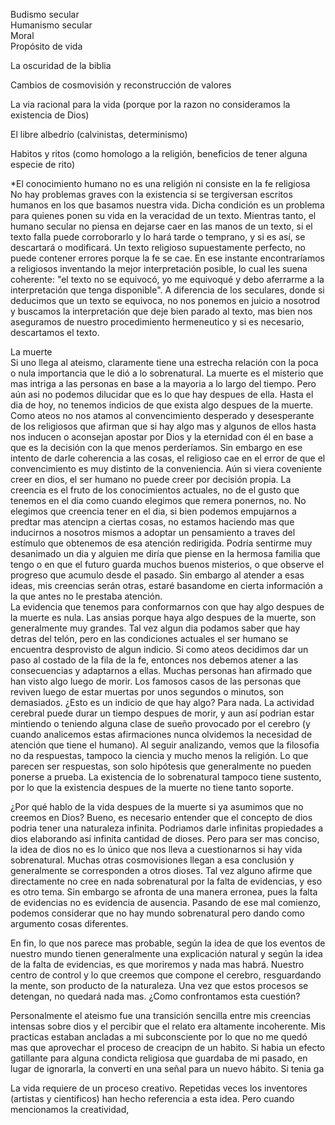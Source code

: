 Budismo secular  
Humanismo secular  
Moral  
Propósito de vida  
  
  
La oscuridad de la biblia  
  
Cambios de cosmovisión y reconstrucción de valores  
  
La via racional para la vida (porque por la razon no consideramos la existencia de Dios)  
  
El libre albedrío (calvinistas, determinismo)  
  
  
Habitos y ritos (como homologo a la religión, beneficios de tener alguna especie de rito)  
  
  
  
  
*El conocimiento humano no es una religión ni consiste en la fe religiosa  
No hay problemas graves con la existencia si se tergiversan escritos humanos en los que basamos nuestra vida. Dicha condición es un problema para quienes ponen su vida en la veracidad de un texto. Mientras tanto, el humano secular no piensa en dejarse caer en las manos de un texto, si el texto falla puede corroborarlo y lo hará tarde o temprano, y si es así, se descartará o modificará. Un texto religioso supuestamente perfecto, no puede contener errores porque la fe se cae. En ese instante encontraríamos a religiosos inventando la mejor interpretación posible, lo cual les suena coherente: "el texto no se equivocó, yo me equivoqué y debo aferrarme a la interpretación que tenga disponible". A diferencia de los seculares, donde si deducimos que un texto se equivoca, no nos ponemos en juicio a nosotrod y buscamos la interpretación que deje bien parado al texto, mas bien nos aseguramos de nuestro procedimiento hermeneutico y si es necesario, descartamos el texto.  
  
  
  
  
La muerte  
Si uno llega al ateismo, claramente tiene una estrecha relación con la poca o nula importancia que le dió a lo sobrenatural. La muerte es el misterio que mas intriga a las personas en base a la mayoria a lo largo del tiempo. Pero aún asi no podemos dilucidar que es lo que hay despues de ella. Hasta el dia de hoy, no tenemos indicios de que exista algo despues de la muerte. Como ateos no nos atamos al convencimiento desperado y desesperante de los religiosos que afirman que si hay algo mas y algunos de ellos hasta nos inducen o aconsejan apostar por Dios y la eternidad con él en base a que es la decisión con la que menos perderíamos. Sin embargo en ese intento de darle coherencia a las cosas, el religioso cae en el error de que el convencimiento es muy distinto de la conveniencia. Aún si viera coveniente creer en dios, el ser humano no puede creer por decisión propia. La creencia es el fruto de los conocimientos actuales, no de el gusto que tenemos en el dia como cuando elegimos que remera ponernos, no. No elegimos que creencia tener en el dia, si bien podemos empujarnos a predtar mas atencipn a ciertas cosas, no estamos haciendo mas que inducirnos a nosotros mismos a adoptar un pensamiento a traves del estímulo que obtenemos de esa atención redirigida. Podría sentirme muy desanimado un dia y alguien me diría que piense en la hermosa familia que tengo o en que el futuro guarda muchos buenos misterios, o que observe el progreso que acumulo desde el pasado. Sin embargo al atender a esas ideas, mis creencias serán otras, estaré basandome en cierta información a la que antes no le prestaba atención.  
La evidencia que tenemos para conformarnos con que hay algo despues de la muerte es nula. Las ansias porque haya algo despues de la muerte, son generalmente muy grandes. Tal vez algun dia podamos saber que hay detras del telón, pero en las condiciones actuales el ser humano se encuentra desprovisto de algun indicio. Si como ateos decidimos dar un paso al costado de la fila de la fe, entonces nos debemos atener a las consecuencias y adaptarnos a ellas. Muchas personas han afirmado que han visto algo luego de morir. Los famosos casos de las personas que reviven luego de estar muertas por unos segundos o minutos, son demasiados. ¿Esto es un indicio de que hay algo? Para nada. La actividad cerebral puede durar un tiempo despues de morir, y aun así podrian estar mintiendo o teniendo alguna clase de sueño provocado por el cerebro (y cuando analicemos estas afirmaciones nunca olvidemos la necesidad de atención que tiene el humano). Al seguir analizando, vemos que la filosofia no da respuestas, tampoco la ciencia y mucho menos la religión. Lo que parecen ser respuestas, son solo hipótesis que generalmente no pueden ponerse a prueba. La existencia de lo sobrenatural tampoco tiene sustento, por lo que la existencia despues de la muerte no tiene tanto soporte.  
  
¿Por qué hablo de la vida despues de la muerte si ya asumimos que no creemos en Dios? Bueno, es necesario entender que el concepto de dios podria tener una naturaleza infinita. Podriamos darle infinitas propiedades a dios elaborando asi infinita cantidad de dioses. Pero para ser mas conciso, la idea de dios no es lo único que nos lleva a cuestionarnos si hay vida sobrenatural. Muchas otras cosmovisiones llegan a esa conclusión y generalmente se corresponden a otros dioses. Tal vez alguno afirme que directamente no cree en nada sobrenatural por la falta de evidencias, y eso es otro tema. Sin embargo se afronta de una manera erronea, pues la falta de evidencias no es evidencia de ausencia. Pasando de ese mal comienzo, podemos considerar que no hay mundo sobrenatural pero dando como argumento cosas diferentes.  
  
  
En fin, lo que nos parece mas probable, según la idea de que los eventos de nuestro mundo tienen generalmente una explicación natural y según la idea de la falta de evidencias, es que moriremos y nada mas habrá. Nuestro centro de control y lo que creemos que compone el cerebro, resguardando la mente, son producto de la naturaleza. Una vez que estos procesos se detengan, no quedará nada mas. ¿Como confrontamos esta cuestión?  
  
  
  
  
  
  
Personalmente el ateismo fue una transición sencilla entre mis creencias intensas sobre dios y el percibir que el relato era altamente incoherente. Mis practicas estaban ancladas a mi subconsciente por lo que no me quedó mas que aprovechar el proceso de creacipn de un habito. Si habia un efecto gatillante para alguna condicta religiosa que guardaba de mi pasado, en lugar de ignorarla, la convertí en una señal para un nuevo hábito. Si tenia ga  
  
  
  
La vida requiere de un proceso creativo. Repetidas veces los inventores (artistas y cientificos) han hecho referencia a esta idea. Pero cuando mencionamos la creatividad,